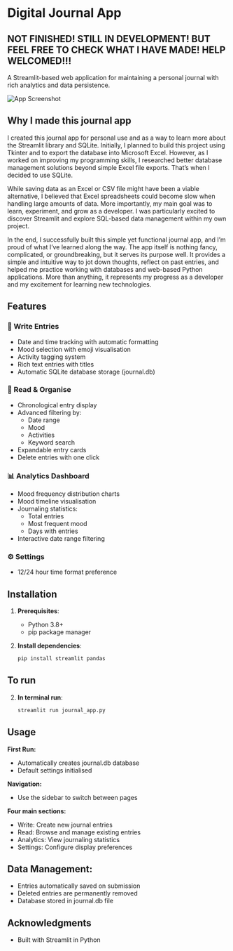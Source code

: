 # Digital Journal App

## NOT FINISHED! STILL IN DEVELOPMENT! BUT FEEL FREE TO CHECK WHAT I HAVE MADE! HELP WELCOMED!!!
A Streamlit-based web application for maintaining a personal journal with rich analytics and data persistence.

![App Screenshot](https://via.placeholder.com/800x400.png?text=Digital+Journal+App+Screenshot)

## Why I made this journal app
I created this journal app for personal use and as a way to learn more about the Streamlit library and SQLite. Initially, I planned to build this project using Tkinter and to export the database into Microsoft Excel. However, as I worked on improving my programming skills, I researched better database management solutions beyond simple Excel file exports. That’s when I decided to use SQLite.

While saving data as an Excel or CSV file might have been a viable alternative, I believed that Excel spreadsheets could become slow when handling large amounts of data. More importantly, my main goal was to learn, experiment, and grow as a developer. I was particularly excited to discover Streamlit and explore SQL-based data management within my own project.

In the end, I successfully built this simple yet functional journal app, and I’m proud of what I’ve learned along the way. The app itself is nothing fancy, complicated, or groundbreaking, but it serves its purpose well. It provides a simple and intuitive way to jot down thoughts, reflect on past entries, and helped me practice working with databases and web-based Python applications. More than anything, it represents my progress as a developer and my excitement for learning new technologies.

## Features

### 📝 Write Entries
- Date and time tracking with automatic formatting
- Mood selection with emoji visualisation
- Activity tagging system
- Rich text entries with titles
- Automatic SQLite database storage (journal.db)

### 📖 Read & Organise
- Chronological entry display
- Advanced filtering by:
  - Date range
  - Mood
  - Activities
  - Keyword search
- Expandable entry cards
- Delete entries with one click

### 📊 Analytics Dashboard
- Mood frequency distribution charts
- Mood timeline visualisation
- Journaling statistics:
  - Total entries
  - Most frequent mood
  - Days with entries
- Interactive date range filtering

### ⚙️ Settings
- 12/24 hour time format preference


## Installation

1. **Prerequisites**:
   - Python 3.8+
   - pip package manager

2. **Install dependencies**:
   ```bash
   pip install streamlit pandas

## To run

2. **In terminal run**:
   ```bash
   streamlit run journal_app.py

## Usage
**First Run:**
- Automatically creates journal.db database
- Default settings initialised

**Navigation:**
- Use the sidebar to switch between pages

**Four main sections:**
- Write: Create new journal entries
- Read: Browse and manage existing entries
- Analytics: View journaling statistics
- Settings: Configure display preferences

## Data Management:
- Entries automatically saved on submission
- Deleted entries are permanently removed
- Database stored in journal.db file

## Acknowledgments
- Built with Streamlit in Python
